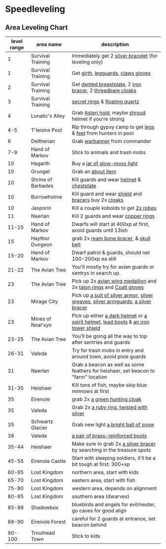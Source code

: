 # Speedleveling

## Area Leveling Chart

| level range | area name | description |
| --- | --- | --- |
| 1 | Survival Training | Immediately get 2 [silver bracelet](https://itemcalculator.nathanielinman.com/#/dashboard?vnum=3772) (for leveling only) |
| 1 | Survival Training | Get [girth](https://itemcalculator.nathanielinman.com/#/dashboard?vnum=3780), [legguards](https://itemcalculator.nathanielinman.com/#/dashboard?vnum=3768), [claws gloves](https://itemcalculator.nathanielinman.com/#/dashboard?vnum=3709) |
| 2 | Survival Training | Get [dented breastplate](https://itemcalculator.nathanielinman.com/#/dashboard?vnum=3764), 2 [iron bracer](https://itemcalculator.nathanielinman.com/#/dashboard?vnum=3753), 2 [threadbare cloaks](https://itemcalculator.nathanielinman.com/#/dashboard?lvnum=3705) |
| 3 | Survival Training | [secret rings](https://itemcalculator.nathanielinman.com/#/dashboard?vnum=3763) & [floating quartz](https://itemcalculator.nathanielinman.com/#/dashboard?vnum=3770) |
| 4 | Lunatic's Alley | Grab [Asteri hold](https://itemcalculator.nathanielinman.com/#/dashboard?vnum=25388), maybe [shroud](https://itemcalculator.nathanielinman.com/#/dashboard?vnum=25382) helmet if you're strong |
| 4-5 | T'leisins Pool | Rip through gypsy camp to get [legs](https://itemcalculator.nathanielinman.com/#/dashboard?vnum=12216) & [feet](https://itemcalculator.nathanielinman.com/#/dashboard?vnum=12217) from hunters in pool |
| 6 | Deltherian | Grab [warbanner](https://itemcalculator.nathanielinman.com/#/dashboard?vnum=1993) from commander |
| 7-9 | Hand of Markov | Stick to animals and trash mobs |
| 10 | Hagarth | Buy a [jar of glow-moss light](https://itemcalculator.nathanielinman.com/#/dashboard?vnum=6636) |
| 10 | Grungel | Grab an [about item](https://itemcalculator.nathanielinman.com/#/dashboard?vnum=2802) |
| 10 | Shrine of Barbades | Kill guards and wear [helmet](https://itemcalculator.nathanielinman.com/#/dashboard?vnum=6233) & [chestplate](https://itemcalculator.nathanielinman.com/#/dashboard?vnum=6208) |
| 10 | Burrowholme | Kill guard and wear [shield](https://itemcalculator.nathanielinman.com/#/dashboard?vnum=20730) and [bracers](https://itemcalculator.nathanielinman.com/#/dashboard?vnum=20731) buy 2x [cloaks](https://itemcalculator.nathanielinman.com/#/dashboard?vnum=20717) |
| 10 | Jasporin | Kill a couple kobolds to get [2x robes](https://itemcalculator.nathanielinman.com/#/dashboard?vnum=11408) |
| 11 | Naerlan | Kill 2 guards and wear [copper rings](https://itemcalculator.nathanielinman.com/#/dashboard?vnum=3364) |
| 11-15 | Hand of Markov | Dwarfs will start at 400xp at first, avoid guards until 13ish |
| 15 | Haythor Dungeon | grab 2x [ream bone bracer](https://itemcalculator.nathanielinman.com/#/dashboard?vnum=18923), & [skull belt](https://itemcalculator.nathanielinman.com/#/dashboard?vnum=18944) |
| 15-20 | Hand of Markov | Dwarf patrol & guards, should net 100-200xp ea still |
| 21-22 | The Avian Tree | You'll mostly try for avian guards or sentrys in search up. |
| 23 | The Avian Tree | Pick up 2x [avian wing medallion](https://itemcalculator.nathanielinman.com/#/dashboard?levelRestriction=25&levelRestriction=30&showStaffs=false&showWands=false&showPills=false&showScrolls=false&showPotions=false&showArmor=true&showWeapons=false&showOther=false&armorFilter=neck&weaponFilter=none&staffFilter=none&wandFilter=none&pillFilter=none&potionFilter=none&scrollFilter=none&areaFilter=none&otherFilter=none&vnum=20321) and 2x [talon rings](https://itemcalculator.nathanielinman.com/#/dashboard?levelRestriction=25&levelRestriction=30&showStaffs=false&showWands=false&showPills=false&showScrolls=false&showPotions=false&showArmor=true&showWeapons=false&showOther=false&armorFilter=finger&weaponFilter=none&staffFilter=none&wandFilter=none&pillFilter=none&potionFilter=none&scrollFilter=none&areaFilter=none&otherFilter=none&vnum=20318) and [Coatl gloves](https://itemcalculator.nathanielinman.com/#/dashboard?levelRestriction=25&levelRestriction=30&showStaffs=false&showWands=false&showPills=false&showScrolls=false&showPotions=false&showArmor=true&showWeapons=false&showOther=false&armorFilter=hands&weaponFilter=none&staffFilter=none&wandFilter=none&pillFilter=none&potionFilter=none&scrollFilter=none&areaFilter=none&otherFilter=none&vnum=20326) |
| 23 | Mirage City | Pick up [a suit of silver armor](https://itemcalculator.nathanielinman.com/#/dashboard?levelRestriction=25&levelRestriction=30&showStaffs=false&showWands=false&showPills=false&showScrolls=false&showPotions=false&showArmor=true&showWeapons=false&showOther=false&armorFilter=body&weaponFilter=none&staffFilter=none&wandFilter=none&pillFilter=none&potionFilter=none&scrollFilter=none&areaFilter=none&otherFilter=none&vnum=26933), [silver greaves](https://itemcalculator.nathanielinman.com/#/dashboard?levelRestriction=25&levelRestriction=30&showStaffs=false&showWands=false&showPills=false&showScrolls=false&showPotions=false&showArmor=true&showWeapons=false&showOther=false&armorFilter=legs&weaponFilter=none&staffFilter=none&wandFilter=none&pillFilter=none&potionFilter=none&scrollFilter=none&areaFilter=none&otherFilter=none&vnum=26938), [silver armguards](https://itemcalculator.nathanielinman.com/#/dashboard?levelRestriction=25&levelRestriction=30&showStaffs=false&showWands=false&showPills=false&showScrolls=false&showPotions=false&showArmor=true&showWeapons=false&showOther=false&armorFilter=arms&weaponFilter=none&staffFilter=none&wandFilter=none&pillFilter=none&potionFilter=none&scrollFilter=none&areaFilter=none&otherFilter=none&vnum=26931), [a silver bracer](https://itemcalculator.nathanielinman.com/#/dashboard?levelRestriction=25&levelRestriction=30&showStaffs=false&showWands=false&showPills=false&showScrolls=false&showPotions=false&showArmor=true&showWeapons=false&showOther=false&armorFilter=wrist&weaponFilter=none&staffFilter=none&wandFilter=none&pillFilter=none&potionFilter=none&scrollFilter=none&areaFilter=none&otherFilter=none&vnum=26936) |
| 23 | Mines of Noal'xyn | Pick up either [a dark helmet](https://itemcalculator.nathanielinman.com/#/dashboard?levelRestriction=25&levelRestriction=30&showStaffs=false&showWands=false&showPills=false&showScrolls=false&showPotions=false&showArmor=true&showWeapons=false&showOther=false&armorFilter=head&weaponFilter=none&staffFilter=none&wandFilter=none&pillFilter=none&potionFilter=none&scrollFilter=none&areaFilter=none&otherFilter=none&vnum=10050) or [a spirit helmet](https://itemcalculator.nathanielinman.com/#/dashboard?levelRestriction=25&levelRestriction=30&showStaffs=false&showWands=false&showPills=false&showScrolls=false&showPotions=false&showArmor=true&showWeapons=false&showOther=false&armorFilter=head&weaponFilter=none&staffFilter=none&wandFilter=none&pillFilter=none&potionFilter=none&scrollFilter=none&areaFilter=none&otherFilter=none&vnum=10044), [lead boots](https://itemcalculator.nathanielinman.com/#/dashboard?levelRestriction=25&levelRestriction=30&showStaffs=false&showWands=false&showPills=false&showScrolls=false&showPotions=false&showArmor=true&showWeapons=false&showOther=false&armorFilter=feet&weaponFilter=none&staffFilter=none&wandFilter=none&pillFilter=none&potionFilter=none&scrollFilter=none&areaFilter=none&otherFilter=none&vnum=10066) & [an iron tower shield](https://itemcalculator.nathanielinman.com/#/dashboard?levelRestriction=25&levelRestriction=30&showStaffs=false&showWands=false&showPills=false&showScrolls=false&showPotions=false&showArmor=true&showWeapons=false&showOther=false&armorFilter=shield&weaponFilter=none&staffFilter=none&wandFilter=none&pillFilter=none&potionFilter=none&scrollFilter=none&areaFilter=none&otherFilter=none&vnum=10076) |
| 23-25 | The Avian Tree | You'll be going all the way to top after sentries and guards |
| 26-31 | Valeda | Try for trash mobs in entry and around town, avoid pixie guards |
| 31 | Naerlan | Grab a beacon as well as some feathers for heishaer, set beacon to "farm" location |
| 31-35 | Heishaer | Kill tons of fish, maybe skip blue minnows at first |
| 35 | Eirenole | grab 2x [a green hunting cloak](https://itemcalculator.nathanielinman.com/#/dashboard?levelRestriction=30&levelRestriction=40&showStaffs=false&showWands=false&showPills=false&showScrolls=false&showPotions=false&showArmor=true&showWeapons=false&showOther=false&armorFilter=neck&weaponFilter=none&staffFilter=none&wandFilter=none&pillFilter=none&potionFilter=none&scrollFilter=none&areaFilter=none&otherFilter=none&vnum=25173) |
| 35 | Valeda | Grab 2x [a ruby ring, twisted with silver](https://itemcalculator.nathanielinman.com/#/dashboard?levelRestriction=30&levelRestriction=40&showStaffs=false&showWands=false&showPills=false&showScrolls=false&showPotions=false&showArmor=true&showWeapons=false&showOther=false&armorFilter=finger&weaponFilter=none&staffFilter=none&wandFilter=none&pillFilter=none&potionFilter=none&scrollFilter=none&areaFilter=none&otherFilter=none&vnum=10845)
| 35 | Schwartz Glacier | Grab new light [a bright ball of snow](https://itemcalculator.nathanielinman.com/#/dashboard?levelRestriction=30&levelRestriction=40&showStaffs=false&showWands=false&showPills=false&showScrolls=false&showPotions=false&showArmor=true&showWeapons=false&showOther=false&armorFilter=hold&weaponFilter=none&staffFilter=none&wandFilter=none&pillFilter=none&potionFilter=none&scrollFilter=none&areaFilter=none&otherFilter=none&vnum=3662) |
| 38 | Valeda | [a pair of brass-reinforced boots](https://itemcalculator.nathanielinman.com/#/dashboard?levelRestriction=40&levelRestriction=48&showStaffs=false&showWands=false&showPills=false&showScrolls=false&showPotions=false&showArmor=true&showWeapons=false&showOther=false&armorFilter=feet&weaponFilter=none&staffFilter=none&wandFilter=none&pillFilter=none&potionFilter=none&scrollFilter=none&areaFilter=none&otherFilter=none&vnum=10834) |
| 35-44 | Heishaer | Make sure to grab 2x [a silver bracer](https://itemcalculator.nathanielinman.com/#/dashboard?levelRestriction=30&levelRestriction=40&showStaffs=false&showWands=false&showPills=false&showScrolls=false&showPotions=false&showArmor=true&showWeapons=false&showOther=false&armorFilter=wrist&weaponFilter=none&staffFilter=none&wandFilter=none&pillFilter=none&potionFilter=none&scrollFilter=none&areaFilter=none&otherFilter=none&vnum=13712) by searching in the treasure spots |
| 45-55 | Eirenole Castle | Start with sleeping soldiers, it'll be a bit tough at first. 300+xp |
| 60-65 | Lost Kingdom | northern area, start with kids |
| 65-70 | Lost Kingdom | eastern area, start with fish |
| 75-80 | Lost Kingdom | western area, depends on alignment |
| 80-85 | Lost Kingdom | southern area (dwarves) |
| 85-88 | Shadowbox | bluebirds and angels for evil/neuter, go caves for good align |
| 88-90 | Eirenole Forest | careful for 2 guards at entrance, set beacon behind |
| 90-100 | Trouthead Town | Stick to kids |
